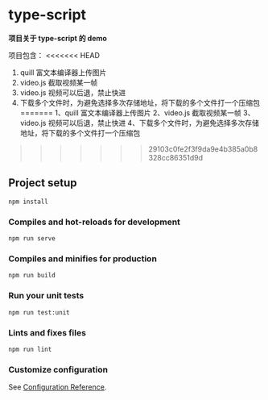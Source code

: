 # type-script

**项目关于 type-script 的 demo**

项目包含：
<<<<<<< HEAD

1. quill 富文本编译器上传图片
2. video.js 截取视频某一帧
3. video.js 视频可以后退，禁止快进
4. 下载多个文件时，为避免选择多次存储地址，将下载的多个文件打一个压缩包
=======
  1、quill 富文本编译器上传图片
  2、video.js 截取视频某一帧
  3、video.js 视频可以后退，禁止快进
  4、下载多个文件时，为避免选择多次存储地址，将下载的多个文件打一个压缩包
>>>>>>> 29103c0fe2f3f9da9e4b385a0b8328cc86351d9d

## Project setup

```
npm install
```

### Compiles and hot-reloads for development

```
npm run serve
```

### Compiles and minifies for production

```
npm run build
```

### Run your unit tests

```
npm run test:unit
```

### Lints and fixes files

```
npm run lint
```

### Customize configuration

See [Configuration Reference](https://cli.vuejs.org/config/).
